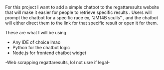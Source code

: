 For this project I want to add a simple chatbot
to the regattaresults website that will make it easier for people to retrieve specific results
.
Users will prompt the chatbot for a specific race ex, "JM14B sculls" , and the chatbot
will either direct them to the link for that specific result or open it for them.


These are what I will be using
- Any IDE of choice lmao
- Python for the chatbot logic
- Node.js for frontend chatbot widget

-Web scrapping regattaresults, lol not usre if legal-